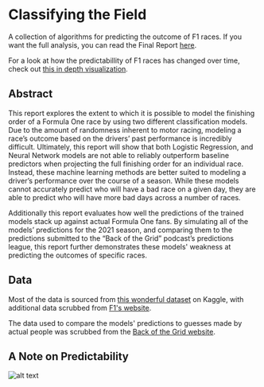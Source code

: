 # Classifying the Field
A collection of algorithms for predicting the outcome of F1 races. If you want the full analysis, you can read the Final Report [here](https://github.com/nate-downer/classifying-the-field/blob/main/Classifying%20the%20Field%20-%20Final%20Report.pdf).

For a look at how the predictabillity of F1 races has changed over time, check out [this in depth visualization](https://public.tableau.com/app/profile/nate.downer/viz/FormulaOne-PredictabilityOverTime/Dashboard1#1).

## Abstract
This report explores the extent to which it is possible to model the finishing order of a Formula One race by using two different classification models. Due to the amount of randomness inherent to motor racing, modeling a race’s outcome based on the drivers’ past performance is incredibly difficult. Ultimately, this report will show that both Logistic Regression, and Neural Network models are not able to reliably outperform baseline predictors when projecting the full finishing order for an individual race. Instead, these machine learning methods are better suited to modeling a driver’s performance over the course of a season. While these models cannot accurately predict who will have a bad race on a given day, they are able to predict who will have more bad days across a number of races. 

Additionally this report evaluates how well the predictions of the trained models stack up against actual Formula One fans. By simulating all of the models’ predictions for the 2021 season, and comparing them to the predictions submitted to the “Back of the Grid” podcast’s predictions league, this report further demonstrates these models' weakness at predicting the outcomes of specific races.

## Data
Most of the data is sourced from [this wonderful dataset](https://www.kaggle.com/rohanrao/formula-1-world-championship-1950-2020) on Kaggle, with additional data scrubbed from [F1's website](https://www.formula1.com/en/results.html).

The data used to compare the models' predictions to guesses made by actual people was scrubbed from the [Back of the Grid website](https://backofthegrid.com/prediction-results#).

## A Note on Predictability
![alt text](https://github.com/nate-downer/classifying-the-field/blob/predictability-dashboard.png?raw=true)
